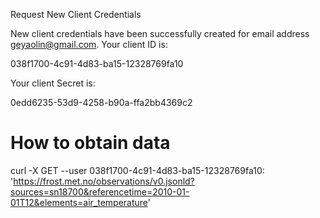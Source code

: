 Request New Client Credentials

New client credentials have been successfully created for email address geyaolin@gmail.com. Your client ID is:


038f1700-4c91-4d83-ba15-12328769fa10


Your client Secret is:

0edd6235-53d9-4258-b90a-ffa2bb4369c2


# How to obtain data
curl -X GET --user 038f1700-4c91-4d83-ba15-12328769fa10: 'https://frost.met.no/observations/v0.jsonld?sources=sn18700&referencetime=2010-01-01T12&elements=air_temperature'
